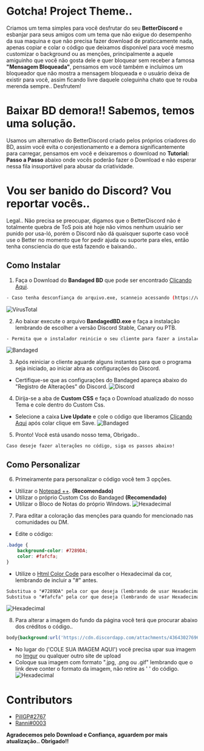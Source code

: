 # Gotcha! Project Theme..
Criamos um tema simples para você desfrutar do seu **BetterDiscord** e esbanjar para seus amigos com um tema que não exigue do desempenho da sua maquina e que não precisa fazer download de praticcamente nada, apenas copiar e colar o código que deixamos disponível para você mesmo customizar o background ou as menções, principalmente a aquele amiguinho que você não gosta dele e quer bloquear sem receber a famosa **"Mensagem Bloqueada"**, pensamos em você também e incluimos um bloqueador que não mostra a mensagem bloqueada e o usuário deixa de existir para você, assim ficando livre daquele coleguinha chato que te rouba merenda sempre.. Desfrutem!

# Baixar BD demora!! Sabemos, temos uma solução.
Usamos um alternativo do BetterDiscord criado pelos próprios criadores do BD, assim você evita o conjestionamento e a demora significantemente para carregar, pensamos em você e deixaremos o download no **Tutorial: Passo a Passo** abaixo onde vocês poderão fazer o Download e não esperar nessa fila insuportável para abusar da criatividade.

# Vou ser banido do Discord? Vou reportar vocês..
Legal.. Não precisa se preocupar, digamos que o BetterDiscord não é totalmente quebra de ToS pois até hoje não vimos nenhum usuário ser punido por usa-ló, porém o Discord não dá quaisquer suporte caso você use o Better no momento que for pedir ajuda ou suporte para eles, então tenha consciencia do que está fazendo e baixando..


## Como Instalar

1. Faça o Download do **Bandaged BD** que pode ser encontrado [Clicando Aqui](http://download1520.mediafire.com/8im9nckyorng/sgx1gq1w2pg1cbn/BandagedBD.exe).
```sh
- Caso tenha desconfiança do arquivo.exe, scanneio acessando (https://www.virustotal.com/pt)
```
![VírusTotal](https://i.imgur.com/PyYS0K3.png)

2. Ao baixar execute o arquivo **BandagedBD.exe** e faça a instalação lembrando de escolher a versão Discord Stable, Canary ou PTB.
```sh
- Permita que o instalador reinicie o seu cliente para fazer a instalação correta.
```
![Bandaged](https://i.imgur.com/TO8CJU3.gif)

3. Após reiniciar o cliente aguarde alguns instantes para que o programa seja iniciado, ao iniciar abra as configurações do Discord.
- Certifique-se que as configurações do Bandaged apareça abaixo do "Registro de Alterações" do Discord.
![Discord](https://i.imgur.com/T72PiBl.png)

4. Dirija-se a aba de **Custom CSS** e faça o Download atualizado do nosso Tema e cole dentro do Custom Css.
- Selecione a caixa **Live Update** e cole o código que liberamos [Clicando Aqui](http://download1520.mediafire.com/8im9nckyorng/sgx1gq1w2pg1cbn/BandagedBD.exe) após colar clique em Save.
![Bandaged](https://i.imgur.com/b59WPR3.gif)

5. Pronto! Você está usando nosso tema, Obrigado.. 
```
Caso deseje fazer alterações no código, siga os passos abaixo!
```

## Como Personalizar
6. Primeiramente para personalizar o código você tem 3 opções.
- Utilizar o [Notepad ++](https://notepad-plus-plus.org/repository/7.x/7.5.6/npp.7.5.6.Installer.exe). **(Recomendado)**
- Utilizar o próprio Custom Css do Bandaged **(Recomendado)**
- Utilizar o Bloco de Notas do próprio Windows.
![Hexadecimal](https://i.imgur.com/C2VA5WS.png)

7. Para editar a coloração das menções para quando for mencionado nas comunidades ou DM.
- Edite o código:
```css
.badge {
    background-color: #7289DA;
    color: #fafcfa;
}
```
- Utilize o [Html Color Code](https://htmlcolorcodes.com) para escolher o Hexadecimal da cor, lembrando de incluir a "#" antes.
```md
Substitua o "#7289DA" pela cor que deseja (lembrando de usar Hexadecimal) para o Background do fundo da menção.
Substitua o "#fafcfa" pela cor que deseja (lembrando de usar Hexadecimal) para a cor do (Nº) da menção.
```
![Hexadecimal](https://i.imgur.com/VzfmuAO.gif)

8. Para alterar a imagem do fundo da página você terá que procurar abaixo dos créditos o código..
```css
body{background:url('https://cdn.discordapp.com/attachments/436430276969758720/442595542783098880/Welcome.png') rgba(0,0,0,0);} 
```
- No lugar do ('COLE SUA IMAGEM AQUI') você precisa upar sua imagem no [Imgur](https://imgur.com/) ou qualquer outro site de upload
- Coloque sua imagem com formato ".jpg, .png ou .gif" lembrando que o link deve conter o formato da imagem, não retire as ' ' do código.
![Hexadecimal](https://i.imgur.com/beCGqBF.gif)

# Contributors
* [PillGP#2767](http://github.com/bolsomito)
* [Ranni#0003](https://github.com/R4nnii)

**Agradecemos pelo Download e Confiança, aguardem por mais atualização.. Obrigado!!**
